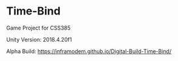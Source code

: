 # Time-Bind
Game Project for CSS385

Unity Version:
2018.4.20f1

Alpha Build:
https://inframodem.github.io/Digital-Build-Time-Bind/
